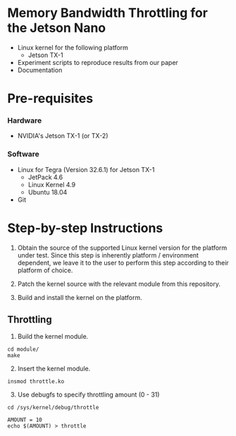 # Memory Bandwidth Throttling for the Jetson Nano 

- Linux kernel for the following platform 
  - Jetson TX-1
- Experiment scripts to reproduce results from our paper
- Documentation

# Pre-requisites
### Hardware
+ NVIDIA's Jetson TX-1 (or TX-2)

### Software
+ Linux for Tegra (Version 32.6.1) for Jetson TX-1
  + JetPack 4.6
  + Linux Kernel 4.9
  + Ubuntu 18.04
+ Git

# Step-by-step Instructions
1. Obtain the source of the supported Linux kernel version for the platform under test. Since this step is inherently platform / environment dependent, we leave it to the user to perform this step according to their platform of choice.

2. Patch the kernel source with the relevant module from this repository.

3. Build and install the kernel on the platform.

## Throttling

1. Build the kernel module.
```
cd module/
make
```

2. Insert the kernel module.
```
insmod throttle.ko
```

3. Use debugfs to specify throttling amount (0 - 31)

```
cd /sys/kernel/debug/throttle

AMOUNT = 10
echo $(AMOUNT) > throttle
```

